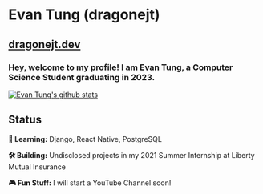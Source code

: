 # Evan Tung (dragonejt)

## [dragonejt.dev](https://dragonejt.dev)

### Hey, welcome to my profile! I am Evan Tung, a Computer Science Student graduating in 2023.

[![Evan Tung's github stats](https://github-readme-stats.vercel.app/api?username=dragonejt&theme=nord)](https://dragonejt.dev)

## Status
**🤔 Learning:** Django, React Native, PostgreSQL

**🛠️ Building:** Undisclosed projects in my 2021 Summer Internship at Liberty Mutual Insurance

**🎮 Fun Stuff:** I will start a YouTube Channel soon!
